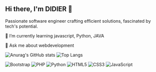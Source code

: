 ## Hi there, I'm DIDIER 👋

Passionate software engineer crafting efficient solutions, fascinated by tech's potential.

🌱 I’m currently learning javascript, Python, JAVA  

💬 Ask me about webdevelopment

![Anurag's GitHub stats](https://github-readme-stats.vercel.app/api?username=dideer&show_icons=true&theme=radical)
![Top Langs](https://github-readme-stats.vercel.app/api/top-langs/?username=dideer&layout=compact)

![Bootstrap](https://img.shields.io/badge/Bootstrap-563D7C?style=for-the-badge&logo=bootstrap&logoColor=white)
![PHP](https://img.shields.io/badge/php-%23777BB4.svg?style=for-the-badge&logo=php&logoColor=white)
![Python](https://img.shields.io/badge/python-3670A0?style=for-the-badge&logo=python&logoColor=ffdd54)
![HTML5](https://img.shields.io/badge/html5-%23E34F26.svg?style=for-the-badge&logo=html5&logoColor=white)
![CSS3](https://img.shields.io/badge/css3-%231572B6.svg?style=for-the-badge&logo=css3&logoColor=white)
![JavaScript](https://img.shields.io/badge/javascript-%23323330.svg?style=for-the-badge&logo=javascript&logoColor=%23F7DF1E)
